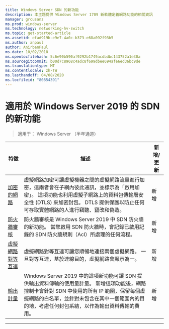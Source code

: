 ```yaml
---
title: Windows Server SDN 的新功能
description: 本主題提供 Windows Server 1709 新軟體定義網路功能的相關資訊
manager: grcusanz
ms.prod: windows-server
ms.technology: networking-hv-switch
ms.topic: get-started-article
ms.assetid: efad919b-e9e7-4a0c-b373-e68a092f93b5
ms.author: anpaul
author: AnirbanPaul
ms.date: 10/02/2018
ms.openlocfilehash: 5c6e90b590af9292b1749acdbdbc143752a1e30a
ms.sourcegitcommit: b00d7c8968c4adc8f699dbee694afe6ed36bc9de
ms.translationtype: MT
ms.contentlocale: zh-TW
ms.lasthandoff: 04/08/2020
ms.locfileid: "80854391"
---
```

# <a name="whats-new-in-sdn-for-windows-server-2019"></a>適用於 Windows Server 2019 的 SDN 的新功能

>適用于： Windows Server （半年通道）


|                         **特徵**                          |                                                                                                                                                                                         **描述**                                                                                                                                                                                         | **新增/更新** |
|--------------------------------------------------------------|-------------------------------------------------------------------------------------------------------------------------------------------------------------------------------------------------------------------------------------------------------------------------------------------------------------------------------------------------------------------------------------------------|-----------------|
| [加密的網路](vnet-encryption/sdn-vnet-encryption.md) | 虛擬網路加密可讓虛擬機器之間的虛擬網路流量進行加密，這兩者會在子網內彼此通訊，並標示為「啟用加密」。 這項功能也利用虛擬子網路上的資料包傳輸層安全性 (DTLS) 來加密封包。 DTLS 提供保護以防止任何可存取實體網路的人進行竊聽、竄改和偽造。 |       新增       |
|    [防火牆審核](security/sdn-firewall-auditing.md)    |                                                                                            防火牆審核是 Windows Server 2019 中 SDN 防火牆的新功能。 當您啟用 SDN 防火牆時，會記錄已啟用記錄的 SDN 防火牆規則（Acl）所處理的任何流程。                                                                                            |       新增       |
| [虛擬網路對等互連](vnet-peering/sdn-vnet-peering.md)  |                                                                                                                      虛擬網路對等互連可讓您順暢地連接兩個虛擬網路。 一旦對等互連，基於連線目的，虛擬網路會顯示為一。                                                                                                                      |       新增       |
|           [輸出計量](manage/sdn-egress.md)            |                  Windows Server 2019 中的這項新功能可讓 SDN 提供輸出資料傳輸的使用量計量。 新增這項功能後，網路控制卡會針對 SDN 中使用的所有 IP 範圍，保留每個虛擬網路的白名單，並針對未包含在其中一個範圍內的目的地，考慮任何封包系結，以作為輸出資料傳輸的費用。                   |       新增       |

---



